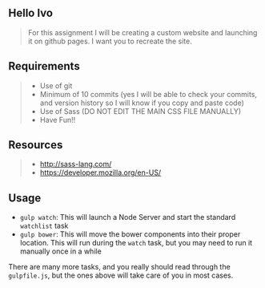 ## Hello Ivo

> For this assignment I will be creating a custom website and launching it on github pages. I want you to recreate the site.

## Requirements

> - Use of git
> - Minimum of 10 commits (yes I will be able to check your commits, and version history so I will know if you copy and paste code)
> - Use of Sass (DO NOT EDIT THE MAIN CSS FILE MANUALLY)
> - Have Fun!!

## Resources
> - http://sass-lang.com/
> - https://developer.mozilla.org/en-US/




## Usage

- `gulp watch`: This will launch a Node Server and start the standard `watchlist` task
- `gulp bower`: This will move the bower components into their proper location. This will run during the `watch` task, but you may need to run it manually once in a while

There are many more tasks, and you really should read through the `gulpfile.js`, but the ones above will take care of you in most cases.
